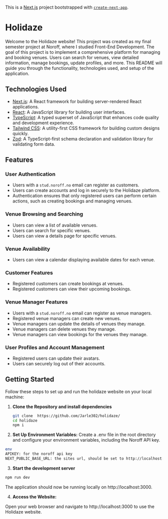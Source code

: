 This is a [Next.js](https://nextjs.org/) project bootstrapped with [`create-next-app`](https://github.com/vercel/next.js/tree/canary/packages/create-next-app).

# Holidaze

Welcome to the Holidaze website! This project was created as my final semester project at Noroff, where I studied Front-End Development. The goal of this project is to implement a comprehensive platform for managing and booking venues. Users can search for venues, view detailed information, manage bookings, update profiles, and more. This README will guide you through the functionality, technologies used, and setup of the application.
## Technologies Used

- [Next.js](https://nextjs.org/): A React framework for building server-rendered React applications.
- [React](https://reactjs.org/): A JavaScript library for building user interfaces.
- [TypeScript](https://www.typescriptlang.org/): A typed superset of JavaScript that enhances code quality and development experience.
- [Tailwind CSS](https://tailwindcss.com/): A utility-first CSS framework for building custom designs quickly.
- [Zod](https://github.com/colinhacks/zod): A TypeScript-first schema declaration and validation library for validating form data.


## Features
### User Authentication

- Users with a `stud.noroff.no` email can register as customers.
- Users can create accounts and log in securely to the Holidaze platform.
- Authentication ensures that only registered users can perform certain actions, such as creating bookings and managing venues.

### Venue Browsing and Searching

- Users can view a list of available venues.
- Users can search for specific venues.
- Users can view a details page for specific venues.

### Venue Availability

- Users can view a calendar displaying available dates for each venue.

### Customer Features

- Registered customers can create bookings at venues.
- Registered customers can view their upcoming bookings.

### Venue Manager Features

- Users with a `stud.noroff.no` email can register as venue managers.
- Registered venue managers can create new venues.
- Venue managers can update the details of venues they manage.
- Venue managers can delete venues they manage.
- Venue managers can view bookings for the venues they manage.

### User Profiles and Account Management

- Registered users can update their avatars.
- Users can securely log out of their accounts.



## Getting Started

Follow these steps to set up and run the holidaze website on your local machine:

1. **Clone the Repository and install dependencies**

   ```bash
   git clone  https://github.com/Jarle302/holidaze/
   cd holidaze
   npm i
   ```
  



2. **Set Up Environment Variables:**
Create a .env file in the root directory and configure your environment variables, including the Noroff API key.

```bash
env
APIKEY: for the noroff api key
NEXT_PUBLIC_BASE_URL: the sites url, should be set to http://localhost:3000 when developing locally
```


3. **Start the development server**

```bash
npm run dev
```
The application should now be running locally on http://localhost:3000.

4. **Access the Website:**

Open your web browser and navigate to http://localhost:3000 to use the Holidaze website.



